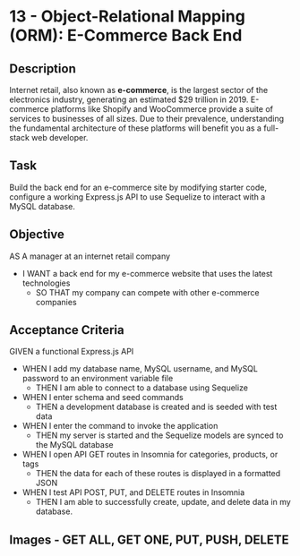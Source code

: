 # 13 - Object-Relational Mapping (ORM): E-Commerce Back End

## Description

Internet retail, also known as **e-commerce**, is the largest sector of the electronics industry, generating an estimated $29 trillion in 2019. E-commerce platforms like Shopify and WooCommerce provide a suite of services to businesses of all sizes. Due to their prevalence, understanding the fundamental architecture of these platforms will benefit you as a full-stack web developer.

## Task

Build the back end for an e-commerce site by modifying starter code, configure a working Express.js API to use Sequelize to interact with a MySQL database.

## Objective

AS A manager at an internet retail company
- I WANT a back end for my e-commerce website that uses the latest technologies
  - SO THAT my company can compete with other e-commerce companies

## Acceptance Criteria

GIVEN a functional Express.js API <BR>
- WHEN I add my database name, MySQL username, and MySQL password to an environment variable file
  - THEN I am able to connect to a database using Sequelize
- WHEN I enter schema and seed commands
  - THEN a development database is created and is seeded with test data
- WHEN I enter the command to invoke the application
  - THEN my server is started and the Sequelize models are synced to the MySQL database
- WHEN I open API GET routes in Insomnia for categories, products, or tags
  - THEN the data for each of these routes is displayed in a formatted JSON
- WHEN I test API POST, PUT, and DELETE routes in Insomnia
  - THEN I am able to successfully create, update, and delete data in my database.

## Images - GET ALL, GET ONE, PUT, PUSH, DELETE

